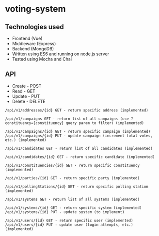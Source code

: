 # voting-system
## Technologies used
* Frontend (Vue)
* Middleware (Express)
* Backend (MongoDB)
* Written using ES6 and running on node.js server
* Tested using Mocha and Chai

## API
* Create - POST
* Read - GET
* Update - PUT
* Delete - DELETE
```
/api/v1/addresses/{id} GET - return specific address (implemented)

/api/v1/campaigns GET - return list of all campaigns (use ?constituency={constituency} query param to filter) (implemented)

/api/v1/campaigns/{id} GET - return specific campaign (implemented)
/api/v1/campaigns/{id} PUT - update campaign (increment total votes, etc.) (implemented)

/api/v1/candidates GET - return list of all candidates (implemented)

/api/v1/candidates/{id} GET - return specific candidate (implemented)

/api/v1/constituencies/{id} GET - return specific constituency (implemented)

/api/v1/parties/{id} GET - return specific party (implemented)

/api/v1/pollingStations/{id} GET - return specific polling station (implemented)

/api/v1/systems GET - return list of all systems (implemented)

/api/v1/systems/{id} GET - return specific system (implemented)
/api/v1/systems/{id} PUT - update system (to implement)

/api/v1/users/{id} GET - return specific user (implemented)
/api/v1/users/{id} PUT - update user (login attempts, etc.) (implemented)
```
